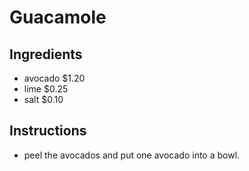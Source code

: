 # Guacamole
## Ingredients
* avocado $1.20
* lime $0.25
* salt $0.10
## Instructions
* peel the avocados and put one avocado into a bowl.
